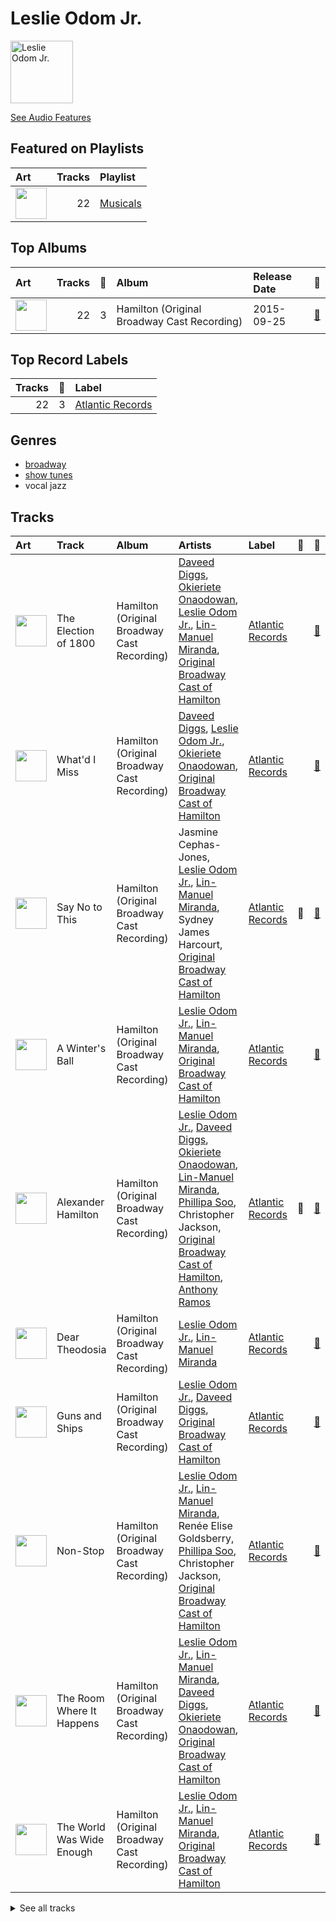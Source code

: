 
# Leslie Odom Jr.


<img src="https://i.scdn.co/image/ab6761610000e5ebb35dba51746ae3ebb2d8958b" alt="Leslie Odom Jr." width="100" />

[See Audio Features](audio_features.md)

## Featured on Playlists
| Art | Tracks | Playlist |
|:---|---:|:---|
| <img src="https://mosaic.scdn.co/640/ab67616d0000b27311213770e112f78d4075b61fab67616d0000b2732f8d9427fea9dd36a4fb4f1bab67616d0000b27367a1610b21721a06ed7d378eab67616d0000b273d72fb5571087bca0a2fed008" alt="" width="50" /> | 22 | [Musicals](../../playlists/musicals/overview.md) |
## Top Albums

| Art | Tracks | 💚 | Album | Release Date | 🔗 |
|:---|---:|---:|:---|:---|:---|
| <img src="https://i.scdn.co/image/ab67616d0000b273d72fb5571087bca0a2fed008" alt="" width="50" /> | 22 | 3 | Hamilton (Original Broadway Cast Recording) | 2015-09-25 | [🔗](https://open.spotify.com/album/1kCHru7uhxBUdzkm4gzRQc) |

## Top Record Labels

| Tracks | 💚 | Label |
|---:|---:|:---|
| 22 | 3 | [Atlantic Records](../../labels/atlantic_records/overview.md) |

## Genres

- [broadway](../../genres/broadway)
- [show tunes](../../genres/show_tunes)
- vocal jazz

## Tracks

| Art | Track | Album | Artists | Label | 💚 | 🔗 |
|:---|:---|:---|:---|:---|:---|:---|
| <img src="https://i.scdn.co/image/ab67616d0000b273d72fb5571087bca0a2fed008" alt="" width="50" /> | The Election of 1800 | Hamilton (Original Broadway Cast Recording) | [Daveed Diggs](../daveed_diggs/overview.md), [Okieriete Onaodowan](../okieriete_onaodowan/overview.md), [Leslie Odom Jr.](overview.md), [Lin-Manuel Miranda](../lin_manuel_miranda/overview.md), [Original Broadway Cast of Hamilton](../original_broadway_cast_of_hamilton/overview.md) | [Atlantic Records](../../labels/atlantic_records) | | [🔗](https://open.spotify.com/track/0LpHC9mhPAQC98IjXZIrif) |
| <img src="https://i.scdn.co/image/ab67616d0000b273d72fb5571087bca0a2fed008" alt="" width="50" /> | What'd I Miss | Hamilton (Original Broadway Cast Recording) | [Daveed Diggs](../daveed_diggs/overview.md), [Leslie Odom Jr.](overview.md), [Okieriete Onaodowan](../okieriete_onaodowan/overview.md), [Original Broadway Cast of Hamilton](../original_broadway_cast_of_hamilton/overview.md) | [Atlantic Records](../../labels/atlantic_records) | | [🔗](https://open.spotify.com/track/2W9u3whoCkQYOUbmnSrHi1) |
| <img src="https://i.scdn.co/image/ab67616d0000b273d72fb5571087bca0a2fed008" alt="" width="50" /> | Say No to This | Hamilton (Original Broadway Cast Recording) | Jasmine Cephas-Jones, [Leslie Odom Jr.](overview.md), [Lin-Manuel Miranda](../lin_manuel_miranda/overview.md), Sydney James Harcourt, [Original Broadway Cast of Hamilton](../original_broadway_cast_of_hamilton/overview.md) | [Atlantic Records](../../labels/atlantic_records) | 💚 | [🔗](https://open.spotify.com/track/3s9itRgJYcKhem01P17865) |
| <img src="https://i.scdn.co/image/ab67616d0000b273d72fb5571087bca0a2fed008" alt="" width="50" /> | A Winter's Ball | Hamilton (Original Broadway Cast Recording) | [Leslie Odom Jr.](overview.md), [Lin-Manuel Miranda](../lin_manuel_miranda/overview.md), [Original Broadway Cast of Hamilton](../original_broadway_cast_of_hamilton/overview.md) | [Atlantic Records](../../labels/atlantic_records) | | [🔗](https://open.spotify.com/track/2yBMVrq96wb9OHbMdBs0lF) |
| <img src="https://i.scdn.co/image/ab67616d0000b273d72fb5571087bca0a2fed008" alt="" width="50" /> | Alexander Hamilton | Hamilton (Original Broadway Cast Recording) | [Leslie Odom Jr.](overview.md), [Daveed Diggs](../daveed_diggs/overview.md), [Okieriete Onaodowan](../okieriete_onaodowan/overview.md), [Lin-Manuel Miranda](../lin_manuel_miranda/overview.md), [Phillipa Soo](../phillipa_soo/overview.md), Christopher Jackson, [Original Broadway Cast of Hamilton](../original_broadway_cast_of_hamilton/overview.md), [Anthony Ramos](../anthony_ramos/overview.md) | [Atlantic Records](../../labels/atlantic_records) | 💚 | [🔗](https://open.spotify.com/track/4TTV7EcfroSLWzXRY6gLv6) |
| <img src="https://i.scdn.co/image/ab67616d0000b273d72fb5571087bca0a2fed008" alt="" width="50" /> | Dear Theodosia | Hamilton (Original Broadway Cast Recording) | [Leslie Odom Jr.](overview.md), [Lin-Manuel Miranda](../lin_manuel_miranda/overview.md) | [Atlantic Records](../../labels/atlantic_records) | | [🔗](https://open.spotify.com/track/2sEq2rC3ynYsT49x7utWnd) |
| <img src="https://i.scdn.co/image/ab67616d0000b273d72fb5571087bca0a2fed008" alt="" width="50" /> | Guns and Ships | Hamilton (Original Broadway Cast Recording) | [Leslie Odom Jr.](overview.md), [Daveed Diggs](../daveed_diggs/overview.md), [Original Broadway Cast of Hamilton](../original_broadway_cast_of_hamilton/overview.md) | [Atlantic Records](../../labels/atlantic_records) | | [🔗](https://open.spotify.com/track/7m9XR7FquXLP1FewdAcNS9) |
| <img src="https://i.scdn.co/image/ab67616d0000b273d72fb5571087bca0a2fed008" alt="" width="50" /> | Non-Stop | Hamilton (Original Broadway Cast Recording) | [Leslie Odom Jr.](overview.md), [Lin-Manuel Miranda](../lin_manuel_miranda/overview.md), Renée Elise Goldsberry, [Phillipa Soo](../phillipa_soo/overview.md), Christopher Jackson, [Original Broadway Cast of Hamilton](../original_broadway_cast_of_hamilton/overview.md) | [Atlantic Records](../../labels/atlantic_records) | | [🔗](https://open.spotify.com/track/7qfoq1JFKBUEIvhqOHzuqX) |
| <img src="https://i.scdn.co/image/ab67616d0000b273d72fb5571087bca0a2fed008" alt="" width="50" /> | The Room Where It Happens | Hamilton (Original Broadway Cast Recording) | [Leslie Odom Jr.](overview.md), [Lin-Manuel Miranda](../lin_manuel_miranda/overview.md), [Daveed Diggs](../daveed_diggs/overview.md), [Okieriete Onaodowan](../okieriete_onaodowan/overview.md), [Original Broadway Cast of Hamilton](../original_broadway_cast_of_hamilton/overview.md) | [Atlantic Records](../../labels/atlantic_records) | | [🔗](https://open.spotify.com/track/2TK2KSrzXD6W01qjXVjNGh) |
| <img src="https://i.scdn.co/image/ab67616d0000b273d72fb5571087bca0a2fed008" alt="" width="50" /> | The World Was Wide Enough | Hamilton (Original Broadway Cast Recording) | [Leslie Odom Jr.](overview.md), [Lin-Manuel Miranda](../lin_manuel_miranda/overview.md), [Original Broadway Cast of Hamilton](../original_broadway_cast_of_hamilton/overview.md) | [Atlantic Records](../../labels/atlantic_records) | | [🔗](https://open.spotify.com/track/0P09TBGSKiQwfUsEh1UafT) |


<details>
<summary>See all tracks</summary>

| Art | Track | Album | Artists | Label | 💚 | 🔗 |
|:---|:---|:---|:---|:---|:---|:---|
| <img src="https://i.scdn.co/image/ab67616d0000b273d72fb5571087bca0a2fed008" alt="" width="50" /> | Wait for It | Hamilton (Original Broadway Cast Recording) | [Leslie Odom Jr.](overview.md), [Original Broadway Cast of Hamilton](../original_broadway_cast_of_hamilton/overview.md) | [Atlantic Records](../../labels/atlantic_records) | 💚 | [🔗](https://open.spotify.com/track/7EqpEBPOohgk7NnKvBGFWo) |
| <img src="https://i.scdn.co/image/ab67616d0000b273d72fb5571087bca0a2fed008" alt="" width="50" /> | Washington on Your Side | Hamilton (Original Broadway Cast Recording) | [Leslie Odom Jr.](overview.md), [Daveed Diggs](../daveed_diggs/overview.md), [Okieriete Onaodowan](../okieriete_onaodowan/overview.md), [Original Broadway Cast of Hamilton](../original_broadway_cast_of_hamilton/overview.md) | [Atlantic Records](../../labels/atlantic_records) | | [🔗](https://open.spotify.com/track/1WHNqqRWhJVZIdCScFKtl5) |
| <img src="https://i.scdn.co/image/ab67616d0000b273d72fb5571087bca0a2fed008" alt="" width="50" /> | Your Obedient Servant | Hamilton (Original Broadway Cast Recording) | [Leslie Odom Jr.](overview.md), [Lin-Manuel Miranda](../lin_manuel_miranda/overview.md), [Original Broadway Cast of Hamilton](../original_broadway_cast_of_hamilton/overview.md) | [Atlantic Records](../../labels/atlantic_records) | | [🔗](https://open.spotify.com/track/6SHI6STEW51cQkAXBRpLNj) |
| <img src="https://i.scdn.co/image/ab67616d0000b273d72fb5571087bca0a2fed008" alt="" width="50" /> | Aaron Burr, Sir | Hamilton (Original Broadway Cast Recording) | [Lin-Manuel Miranda](../lin_manuel_miranda/overview.md), [Leslie Odom Jr.](overview.md), [Daveed Diggs](../daveed_diggs/overview.md), [Okieriete Onaodowan](../okieriete_onaodowan/overview.md), [Anthony Ramos](../anthony_ramos/overview.md) | [Atlantic Records](../../labels/atlantic_records) | | [🔗](https://open.spotify.com/track/6dr7ekfhlbquvsVY8D7gyk) |
| <img src="https://i.scdn.co/image/ab67616d0000b273d72fb5571087bca0a2fed008" alt="" width="50" /> | Meet Me Inside | Hamilton (Original Broadway Cast Recording) | [Lin-Manuel Miranda](../lin_manuel_miranda/overview.md), [Leslie Odom Jr.](overview.md), Christopher Jackson, [Original Broadway Cast of Hamilton](../original_broadway_cast_of_hamilton/overview.md), [Anthony Ramos](../anthony_ramos/overview.md) | [Atlantic Records](../../labels/atlantic_records) | | [🔗](https://open.spotify.com/track/6p7jXaTJdpzGWnOJoK2jYr) |
| <img src="https://i.scdn.co/image/ab67616d0000b273d72fb5571087bca0a2fed008" alt="" width="50" /> | My Shot | Hamilton (Original Broadway Cast Recording) | [Lin-Manuel Miranda](../lin_manuel_miranda/overview.md), [Daveed Diggs](../daveed_diggs/overview.md), [Okieriete Onaodowan](../okieriete_onaodowan/overview.md), [Leslie Odom Jr.](overview.md), [Original Broadway Cast of Hamilton](../original_broadway_cast_of_hamilton/overview.md), [Anthony Ramos](../anthony_ramos/overview.md) | [Atlantic Records](../../labels/atlantic_records) | | [🔗](https://open.spotify.com/track/4cxvludVmQxryrnx1m9FqL) |
| <img src="https://i.scdn.co/image/ab67616d0000b273d72fb5571087bca0a2fed008" alt="" width="50" /> | Right Hand Man | Hamilton (Original Broadway Cast Recording) | [Lin-Manuel Miranda](../lin_manuel_miranda/overview.md), [Leslie Odom Jr.](overview.md), [Original Broadway Cast of Hamilton](../original_broadway_cast_of_hamilton/overview.md) | [Atlantic Records](../../labels/atlantic_records) | | [🔗](https://open.spotify.com/track/3nJYcY9yvKP8Oi2Ml8brXt) |
| <img src="https://i.scdn.co/image/ab67616d0000b273d72fb5571087bca0a2fed008" alt="" width="50" /> | Ten Duel Commandments | Hamilton (Original Broadway Cast Recording) | [Lin-Manuel Miranda](../lin_manuel_miranda/overview.md), Jon Rua, [Leslie Odom Jr.](overview.md), [Original Broadway Cast of Hamilton](../original_broadway_cast_of_hamilton/overview.md), [Anthony Ramos](../anthony_ramos/overview.md) | [Atlantic Records](../../labels/atlantic_records) | | [🔗](https://open.spotify.com/track/3lXyAQ0kekAvY5LodpWmUs) |
| <img src="https://i.scdn.co/image/ab67616d0000b273d72fb5571087bca0a2fed008" alt="" width="50" /> | We Know | Hamilton (Original Broadway Cast Recording) | [Lin-Manuel Miranda](../lin_manuel_miranda/overview.md), [Daveed Diggs](../daveed_diggs/overview.md), [Leslie Odom Jr.](overview.md), [Okieriete Onaodowan](../okieriete_onaodowan/overview.md) | [Atlantic Records](../../labels/atlantic_records) | | [🔗](https://open.spotify.com/track/1DLfR4MOfLYbV6v3xrmWa8) |
| <img src="https://i.scdn.co/image/ab67616d0000b273d72fb5571087bca0a2fed008" alt="" width="50" /> | The Story of Tonight - Reprise | Hamilton (Original Broadway Cast Recording) | [Okieriete Onaodowan](../okieriete_onaodowan/overview.md), [Daveed Diggs](../daveed_diggs/overview.md), [Lin-Manuel Miranda](../lin_manuel_miranda/overview.md), [Leslie Odom Jr.](overview.md), [Anthony Ramos](../anthony_ramos/overview.md) | [Atlantic Records](../../labels/atlantic_records) | | [🔗](https://open.spotify.com/track/1CzeuSrm71wHP9qsjg7p3F) |
| <img src="https://i.scdn.co/image/ab67616d0000b273d72fb5571087bca0a2fed008" alt="" width="50" /> | Schuyler Defeated | Hamilton (Original Broadway Cast Recording) | [Phillipa Soo](../phillipa_soo/overview.md), [Lin-Manuel Miranda](../lin_manuel_miranda/overview.md), [Leslie Odom Jr.](overview.md), [Anthony Ramos](../anthony_ramos/overview.md) | [Atlantic Records](../../labels/atlantic_records) | | [🔗](https://open.spotify.com/track/05bhmaAD1urZnQMWNd6p3S) |
| <img src="https://i.scdn.co/image/ab67616d0000b273d72fb5571087bca0a2fed008" alt="" width="50" /> | The Schuyler Sisters | Hamilton (Original Broadway Cast Recording) | Renée Elise Goldsberry, [Phillipa Soo](../phillipa_soo/overview.md), Jasmine Cephas-Jones, [Leslie Odom Jr.](overview.md), [Original Broadway Cast of Hamilton](../original_broadway_cast_of_hamilton/overview.md) | [Atlantic Records](../../labels/atlantic_records) | | [🔗](https://open.spotify.com/track/71X7bPDljJHrmEGYCe7kQ8) |

</details>
